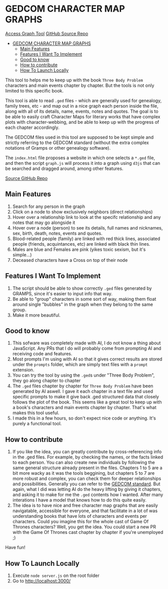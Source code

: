 # GEDCOM CHARACTER MAP GRAPHS

[Access Graph Tool](https://juansero29.github.io/gedcom_character_map_graphs/public/index.html)
[GitHub Source Repo](https://github.com/Juansero29/gedcom_character_map_graphs)

- [GEDCOM CHARACTER MAP GRAPHS](#gedcom-character-map-graphs)
  - [Main Features](#main-features)
  - [Features I Want To Implement](#features-i-want-to-implement)
  - [Good to know](#good-to-know)
  - [How to contribute](#how-to-contribute)
  - [How To Launch Locally](#how-to-launch-locally)

This tool to helps me to keep up with the book `Three Body Problem` characters and main events chapter by chapter. But the tools is not only limited to this specific book.

This tool is able to read `.ged` files - which are generally used for genealogy, family trees, etc - and map out in a nice graph each person inside the file, along with all of its details, name, events, notes and quotes. The goal is to be able to easily craft Character Maps for literary works that have complex plots with character-webbing, and be able to keep up with the progress of each chapter accordingly.

The GEDCOM files used in this tool are supposed to be kept simple and strictly referring to the GEDCOM standard (without the extra complex notations of Gramps or other genealogy software).

The `index.html` file proposes a website in which one selects a `*.ged` file, and then the script `graph.js` will process it into a graph using `d3js` that can be searched and dragged around, among other features.

[Source GitHub Repo](https://github.com/Juansero29/gedcom_character_map_graphs)

## Main Features

1. Search for any person in the graph
1. Click on a node to show exclusively neighbors (direct relationships)
1. Hover over a relationship link to look at the specifc relationship and any notes that may go alongside it
1. Hover over a node (person) to see its details, full names and nicknames, sex, birth, death, notes, events and quotes.
1. Blood-related people (family) are linked with red thick lines, associated people (friends, acquintances, etc) are linked with black thin lines.
1. Males are blue and Females are pink (yikes toxic sexism, but it's simple...)
1. Deceased characters have a Cross on top of their node

## Features I Want To Implement

1. The script should be able to show correctly `.ged` files generated by GRAMPS, since it's easier to input info that way.
1. Be able to "group" characters in some sort of way, making them float around single "bubbles" in the graph when they belong to the same group.
1. Make it more beautiful.

## Good to know

1. This sofware was completely made with AI, I do not know a thing about JavaScript. Any PRs that I do will probably come from prompting AI and receiving code and features.
1. Most prompts I'm using with AI so that it gives correct results are stored under the `prompts` folder, which are simply text files with a `prompt` extension.
1. You can try the tool by using the `.ged`s under "Three Body Problem", they go along chapter to chapter
1. The `.ged` files chapter by chapter for `Three Body Problem` have been generated by AI aswell. I gave it each chapter in a text file and used specific prompts to make it give back .ged structured data that closely follows the plot of the book. This seems like a great tool to keep up with a book's characters and main events chapter by chapter. That's what makes this tool useful.
1. I made this in a few hours, so don't expect nice code or anything. It's purely a functional tool.

## How to contribute

1. If you like the idea, you can greatly contribute by cross-referencing info in the .ged files. For example, by checking the names, or the facts linked to each person. You can also create new individuals by following the same general structure already present in the files. Chapters 1 to 5 are a bit more wacky as it was the tools beggining, but chapters 5 to 7 are more robust and complex, you can check them for deeper relationships and possibilities. Generally you can refer to the [GEDCOM standard](https://www.gedcom.org/gedcom.html). But again, what I did was letting AI do the heavy lifting by giving it chapters, and asking it to make for me the `.ged` contents how I wanted. After many interations I have a model that knows how to do this quite easily.
1. The idea is to have nice and free character map graphs that are easily navigatable, accessible for everyone, and that facilitate in a lot of was understanding books that have lots of characters and events per characters. Could you imagine this for the whole cast of Game Of Thrones characters? Well, you get the idea. You could start a new PR with the Game Of Thrones cast chapter by chapter if you're unemployed ;)

Have fun!

## How To Launch Locally

1. Execute `node server.js` on the root folder
1. Go to [http://localhost:3000/](http://localhost:3000/)
